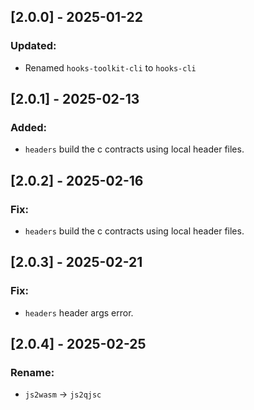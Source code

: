## [2.0.0] - 2025-01-22

### Updated:
- Renamed `hooks-toolkit-cli` to `hooks-cli`

## [2.0.1] - 2025-02-13

### Added:
- `headers` build the c contracts using local header files.

## [2.0.2] - 2025-02-16

### Fix:
- `headers` build the c contracts using local header files.

## [2.0.3] - 2025-02-21

### Fix:
- `headers` header args error.

## [2.0.4] - 2025-02-25

### Rename:
- `js2wasm` -> `js2qjsc`

